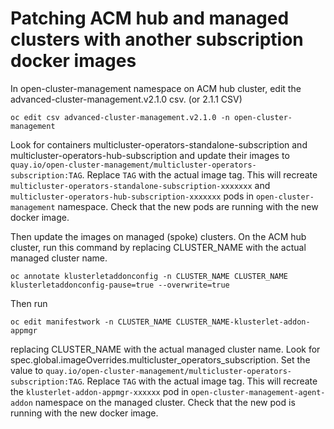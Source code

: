 # Patching ACM hub and managed clusters with another subscription docker images

In open-cluster-management namespace on ACM hub cluster, edit the advanced-cluster-management.v2.1.0 csv. (or 2.1.1 CSV)

```
oc edit csv advanced-cluster-management.v2.1.0 -n open-cluster-management
```

Look for containers multicluster-operators-standalone-subscription and multicluster-operators-hub-subscription and update their images to `quay.io/open-cluster-management/multicluster-operators-subscription:TAG`. Replace `TAG` with the actual image tag. This will recreate `multicluster-operators-standalone-subscription-xxxxxxx` and `multicluster-operators-hub-subscription-xxxxxxx` pods in `open-cluster-management` namespace. Check that the new pods are running with the new docker image.

Then update the images on managed (spoke) clusters. On the ACM hub cluster, run this command by replacing CLUSTER_NAME with the actual managed cluster name.

```
oc annotate klusterletaddonconfig -n CLUSTER_NAME CLUSTER_NAME klusterletaddonconfig-pause=true --overwrite=true
```

Then run 

```
oc edit manifestwork -n CLUSTER_NAME CLUSTER_NAME-klusterlet-addon-appmgr 
```

replacing CLUSTER_NAME with the actual managed cluster name. Look for spec.global.imageOverrides.multicluster_operators_subscription. Set the value to `quay.io/open-cluster-management/multicluster-operators-subscription:TAG`. Replace `TAG` with the actual image tag.  This will recreate the `klusterlet-addon-appmgr-xxxxxx` pod in `open-cluster-management-agent-addon` namespace on the managed cluster. Check that the new pod is running with the new docker image.
